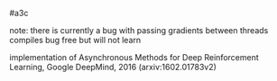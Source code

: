 #a3c

note: there is currently a bug with passing gradients between threads
      compiles bug free but will not learn

implementation of Asynchronous Methods for Deep Reinforcement Learning, Google DeepMind, 2016 (arxiv:1602.01783v2)
